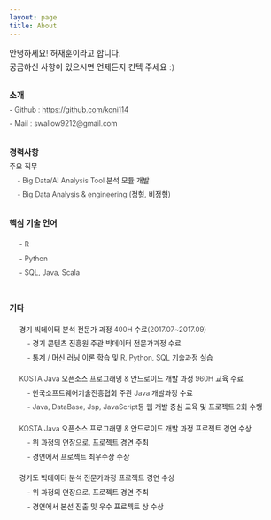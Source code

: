 ```yaml
---
layout: page
title: About
---
```


<div style="font-size: 0.9rem; font-weight:300; line-height: 1.6rem;">
안녕하세요! 허재훈이라고 합니다.  <br> 
궁금하신 사항이 있으시면 언제든지 컨텍 주세요 :)<br>
</div>

<div style="font-size: 0.9rem; font-weight:300; line-height: 1.6rem;">
<br>
<b>소개</b> <br>
</div>
<div style="font-size: 0.8rem; font-weight:300; line-height: 1.6rem;">
- Github : <a href="https://github.com/koni114">https://github.com/koni114</a><br>
- Mail : swallow9212@gmail.com <br>
</div>

<div style="font-size: 0.9rem; font-weight:300; line-height: 1.6rem;">
<br>
<b>경력사항</b> <br>
<div style="font-size: 0.8rem; font-weight:300; line-height: 1.6rem;">
<!-- <div style="font-size: 0.8rem; font-weight:300; line-height: 1.6rem;">
회사명 : POSCO ICT<br>
</div>
<div style="font-size: 0.8rem; font-weight:300; line-height: 1.6rem;">
&nbsp;&nbsp;기간 : 2017-12-18 ~ 현재<br> -->
주요 직무<br>
&nbsp;&nbsp;&nbsp;&nbsp;- Big Data/AI Analysis Tool 분석 모듈 개발<br>
&nbsp;&nbsp;&nbsp;&nbsp;- Big Data Analysis & engineering (정형, 비정형)<br>
<!-- <br>
<div style="font-size: 0.9rem; font-weight:300; line-height: 1.6rem;">
<b>주요 프로젝트 정리</b><br>
</div>
&nbsp;&nbsp;&nbsp;&nbsp;- Workbench Big Data/AI 분석 Tool 기능 고도화 : '20.04 ~ 현재<br>
&nbsp;&nbsp;&nbsp;&nbsp;- 품질불량 영향인자 자동원인분석 시스템 구축 : '19.03 ~'20.03 <br>
&nbsp;&nbsp;&nbsp;&nbsp;- Smart Factory 품질(물성)불량 원인 분석 Template 구축 : '18.01 ~ '18.08 <br>
&nbsp;&nbsp;&nbsp;&nbsp;- dacon 퇴근시간 버스 승하차인원 예측 분석 : '18.01 ~ '18.08 <br>
&nbsp;&nbsp;&nbsp;&nbsp;- 빅데이터를 활용한 중고폰 적정 가격 서비스 : '17.08 ~ '17.10 <br> -->

<br>
<div style="font-size: 0.9rem; font-weight:300; line-height: 1.6rem;">
<b>핵심 기술 언어</b><br>
</div>

&nbsp;&nbsp;&nbsp;&nbsp; - R<br>
&nbsp;&nbsp;&nbsp;&nbsp; - Python<br>
&nbsp;&nbsp;&nbsp;&nbsp; - SQL, Java, Scala<br>

<br>
<div style="font-size: 0.9rem; font-weight:300; line-height: 1.6rem;">
<b>기타</b><br>
</div>

&nbsp;&nbsp;&nbsp;&nbsp; 경기 빅데이터 분석 전문가 과정 400H 수료(2017.07~2017.09)<br>
&nbsp;&nbsp;&nbsp;&nbsp;&nbsp;&nbsp;&nbsp;&nbsp; - 경기 콘텐츠 진흥원 주관 빅데이터 전문가과정 수료<br>
&nbsp;&nbsp;&nbsp;&nbsp;&nbsp;&nbsp;&nbsp;&nbsp; - 통계 / 머신 러닝 이론 학습 및 R, Python, SQL 기술과정 실습<br>

&nbsp;&nbsp;&nbsp;&nbsp; KOSTA Java 오픈소스 프로그래밍 & 안드로이드 개발 과정 960H 교육 수료<br>
&nbsp;&nbsp;&nbsp;&nbsp;&nbsp;&nbsp;&nbsp;&nbsp; - 한국소프트웨어기술진흥협회 주관 Java 개발과정 수료 <br>
&nbsp;&nbsp;&nbsp;&nbsp;&nbsp;&nbsp;&nbsp;&nbsp; - Java, DataBase, Jsp, JavaScript등 웹 개발 중심 교육 및 프로젝트 2회 수행 <br>

&nbsp;&nbsp;&nbsp;&nbsp; KOSTA Java 오픈소스 프로그래밍 & 안드로이드 개발 과정 프로젝트 경연 수상 <br>
&nbsp;&nbsp;&nbsp;&nbsp;&nbsp;&nbsp;&nbsp;&nbsp; - 위 과정의 연장으로, 프로젝트 경연 주최<br>
&nbsp;&nbsp;&nbsp;&nbsp;&nbsp;&nbsp;&nbsp;&nbsp; - 경연에서 프로젝트 최우수상 수상<br>

&nbsp;&nbsp;&nbsp;&nbsp; 경기도 빅데이터 분석 전문가과정 프로젝트 경연 수상 <br>
&nbsp;&nbsp;&nbsp;&nbsp;&nbsp;&nbsp;&nbsp;&nbsp; - 위 과정의 연장으로, 프로젝트 경연 주최 <br>
&nbsp;&nbsp;&nbsp;&nbsp;&nbsp;&nbsp;&nbsp;&nbsp; - 경연에서 본선 진출 및 우수 프로젝트 상 수상<br>

</div>